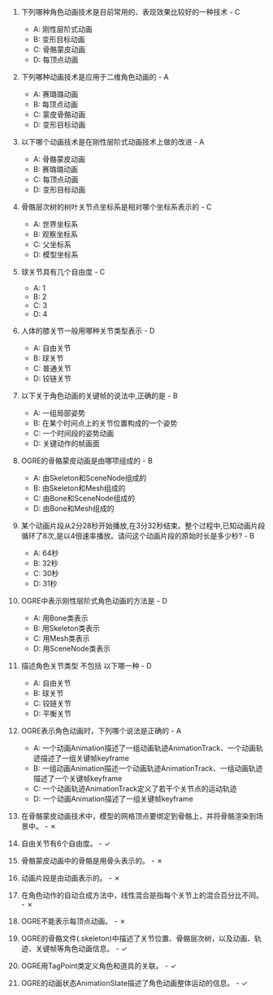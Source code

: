 1. 下列哪种角色动画技术是目前常用的、表现效果比较好的一种技术 - C
    - A: 刚性层阶式动画
    - B: 变形目标动画
    - C: 骨骼蒙皮动画
    - D: 每顶点动画

2. 下列哪种动画技术是应用于二维角色动画的 - A
    - A: 赛璐璐动画
    - B: 每顶点动画
    - C: 蒙皮骨骼动画
    - D: 变形目标动画

3. 以下哪个动画技术是在刚性层阶式动画技术上做的改进 - A
    - A: 骨骼蒙皮动画
    - B: 赛璐璐动画
    - C: 每顶点动画
    - D: 变形目标动画

4. 骨骼层次树的树叶关节点坐标系是相对哪个坐标系表示的 - C
    - A: 世界坐标系
    - B: 观察坐标系
    - C: 父坐标系
    - D: 模型坐标系

5. 球关节具有几个自由度 - C
    - A: 1
    - B: 2
    - C: 3
    - D: 4

6. 人体的膝关节一般用哪种关节类型表示 - D
    - A: 自由关节
    - B: 球关节
    - C: 普通关节
    - D: 铰链关节

7. 以下关于角色动画的关键帧的说法中,正确的是 - B
    - A: 一组局部姿势
    - B: 在某个时间点上的关节位置构成的一个姿势
    - C: 一个时间段的姿势动画
    - D: 关键动作的帧画面

8. OGRE的骨骼蒙皮动画是由哪项组成的 - B
    - A: 由Skeleton和SceneNode组成的
    - B: 由Skeleton和Mesh组成的
    - C: 由Bone和SceneNode组成的
    - D: 由Bone和Mesh组成的

9. 某个动画片段从2分28秒开始播放,在3分32秒结束。整个过程中,已知动画片段循环了8次,是以4倍速率播放。请问这个动画片段的原始时长是多少秒? - B
    - A: 64秒
    - B: 32秒
    - C: 30秒
    - D: 31秒

10. OGRE中表示刚性层阶式角色动画的方法是 - D
    - A: 用Bone类表示
    - B: 用Skeleton类表示
    - C: 用Mesh类表示
    - D: 用SceneNode类表示

11. 描述角色关节类型 不包括 以下哪一种 - D
    - A: 自由关节
    - B: 球关节
    - C: 铰链关节
    - D: 平衡关节

12. OGRE表示角色动画时，下列哪个说法是正确的 - A
    - A: 一个动画Animation描述了一组动画轨迹AnimationTrack、一个动画轨迹描述了一组关键帧keyframe
    - B: 一组动画Animation描述一个动画轨迹AnimationTrack、一组动画轨迹描述了一个关键帧keyframe
    - C: 一个动画轨迹AnimationTrack定义了若干个关节点的运动轨迹
    - D: 一个动画Animation描述了一组关键帧keyframe

13. 在骨骼蒙皮动画技术中，模型的网格顶点要绑定到骨骼上，并将骨骼渲染到场景中。 - ✗

14. 自由关节有6个自由度。 - ✓

15. 骨骼蒙皮动画中的骨骼是用骨头表示的。 - ✗

16. 动画片段是由动画表示的。 - ✗

17. 在角色动作的自动合成方法中，线性混合是指每个关节上的混合百分比不同。 - ✗

18. OGRE不能表示每顶点动画。 - ✗

19. OGRE的骨骼文件(.skeleton)中描述了关节位置、骨骼层次树，以及动画、轨迹、关键帧等角色动画信息。 - ✓

20. OGRE用TagPoint类定义角色和道具的关联。 - ✓

21. OGRE的动画状态AnimationState描述了角色动画整体运动的信息。 - ✓
